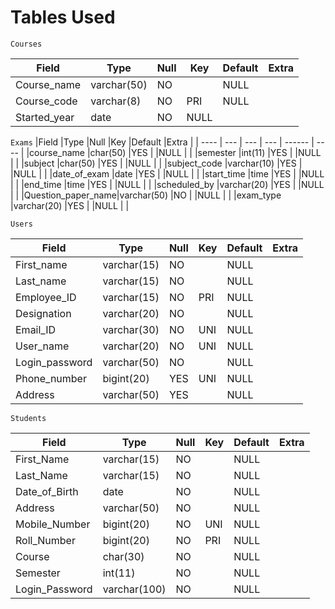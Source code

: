 # Tables Used

` Courses `

|Field         | Type       | Null |Key |Default |Extra |
| ------------ | ---------- | ---- | -- | ------ | ---- |
|Course_name   | varchar(50)| NO   |    |NULL    |      |
|Course_code   | varchar(8) | NO   |PRI |NULL    |      |
|Started_year  |	date	| NO   |NULL|        |      |
		

` Exams `
|Field              |Type         |Null |Key  |Default |Extra |
| ----              | ---         | --- | --- | ------ | ---- |
|course_name        |char(50)     |YES  |     |NULL    |      |
|semester           |int(11)      |YES  |     |NULL    |      |
|subject            |char(50)     |YES  |     |NULL    |      |
|subject_code       |varchar(10)  |YES  |     |NULL    |      |
|date_of_exam       |date         |YES  |     |NULL    |      |
|start_time         |time         |YES  |     |NULL    |      |
|end_time           |time         |YES  |     |NULL    |      |
|scheduled_by       |varchar(20)  |YES  |     |NULL    |      |
|Question_paper_name|varchar(50)  |NO   |     |NULL    |      |
|exam_type          |varchar(20)  |YES  |     |NULL    |      |


` Users `

|Field          |Type       |Null | Key |Default|Extra|
| ------------- | --------- | --- | --- | ----- | --- |
|First_name     |varchar(15)|NO   |     |NULL   |     |
|Last_name      |varchar(15)|NO   |     |NULL   |     |
|Employee_ID    |varchar(15)|NO   |PRI  |NULL   |     |
|Designation    |varchar(20)|NO   |     |NULL   |     |
|Email_ID       |varchar(30)|NO   |UNI  |NULL   |     |
|User_name      |varchar(20)|NO   |UNI  |NULL   |     |
|Login_password |varchar(50)|NO   |     |NULL   |     |
|Phone_number   |bigint(20) |YES  |UNI  |NULL   |     |
|Address        |varchar(50)|YES  |     |NULL   |     |


` Students `

|Field          |Type           |Null | Key |Default|Extra|
| ------------- | ---------     | --- | --- | ----- | --- |
|First_Name     |varchar(15)    |NO   |     |NULL   |     |
|Last_Name      |varchar(15)    |NO   |     |NULL   |     |
|Date_of_Birth  |date           |NO   |     |NULL   |     |
|Address        |varchar(50)    |NO   |     |NULL   |     |
|Mobile_Number  |bigint(20)     |NO   |UNI  |NULL   |     |
|Roll_Number    |bigint(20)     |NO   |PRI  |NULL   |     |
|Course         |char(30)       |NO   |     |NULL   |     |
|Semester       |int(11)        |NO   |     |NULL   |     |
|Login_Password |varchar(100)   |NO   |     |NULL   |     |

